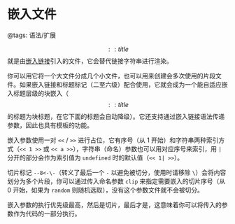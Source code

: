 # 嵌入文件

@tags: 语法/扩展

$$:: title $$就是由[嵌入链接](/zh/docs/links.md "#")引入的文件，它会替代链接字符串进行渲染。

你可以用它将一个大文件分成几个小文件，也可以用来创建会多次使用的片段文件。如果嵌入链接和标题标记（二至六级）配合使用，它就会成为一个能自适应嵌入标题层级的块嵌入（$$:: title $$的标题为块标题，在它下面的标题会自动降级）。它还支持通过嵌入链接语法传递参数，因此也具有模板的功能。

嵌入参数使用一对 `<<` / `>>` 进行占位，它有序号（从 1 开始）和字符串两种索引方式（`<< 1 >>` 或 `<< a >>`），字符串（命名）参数也可以用对应序号来索引，用 `|` 分开的部分会作为索引值为 `undefined` 时的默认值（`<< 1| >>`）。

切片标记 `--8<-\-`（转义了最后一个 `-` 以避免被切分，使用时请移除 `\`）会将内容划分为多个片段，你可以通过传入命名参数 `clip` 来指定需要嵌入的切片序号（从 0 开始，如果为 `random` 则随机选取），没有这个参数文件就不会被切分。

嵌入参数的执行优先级最高，然后是切片，最后才是[](/zh/docs/inline-script.md "#")，这意味着你可以将传入的参数作为代码的一部分执行。
